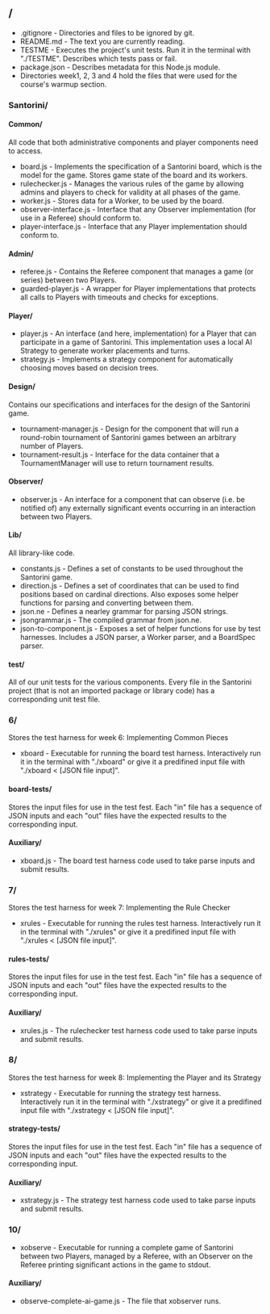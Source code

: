 ## /
* .gitignore - Directories and files to be ignored by git.
* README.md - The text you are currently reading.
* TESTME - Executes the project's unit tests. Run it in the terminal with "./TESTME". Describes which tests pass or fail.
* package.json - Describes metadata for this Node.js module.
* Directories week1, 2, 3 and 4 hold the files that were used for the course's warmup section.

### Santorini/

#### Common/
All code that both administrative components and player components need to access.

* board.js - Implements the specification of a Santorini board, which is the model for the game. Stores game state of the board and its workers.
* rulechecker.js - Manages the various rules of the game by allowing admins and players to check for validity at all phases of the game.
* worker.js - Stores data for a Worker, to be used by the board.
* observer-interface.js - Interface that any Observer implementation (for use in a Referee) should conform to.
* player-interface.js - Interface that any Player implementation should conform to.

#### Admin/
* referee.js - Contains the Referee component that manages a game (or series) between two Players.
* guarded-player.js - A wrapper for Player implementations that protects all calls to Players with timeouts and checks for exceptions.

#### Player/
* player.js - An interface (and here, implementation) for a Player that can 
participate in a game of Santorini. This implementation uses a local AI Strategy
to generate worker placements and turns.
* strategy.js - Implements a strategy component for automatically choosing moves based on decision trees.

#### Design/
Contains our specifications and interfaces for the design of the Santorini game.

* tournament-manager.js - Design for the component that will run a round-robin tournament of Santorini games between an arbitrary number of Players.
* tournament-result.js - Interface for the data container that a TournamentManager will use to return tournament results.

#### Observer/
* observer.js - An interface for a component that can observe (i.e. be notified
of) any externally significant events occurring in an interaction between two Players.


#### Lib/
All library-like code.

* constants.js - Defines a set of constants to be used throughout the Santorini game.
* direction.js - Defines a set of coordinates that can be used to find positions based 
on cardinal directions. Also exposes some helper functions for parsing and converting
 between them.
* json.ne - Defines a nearley grammar for parsing JSON strings.
* jsongrammar.js - The compiled grammar from json.ne.
* json-to-component.js - Exposes a set of helper functions for use by test harnesses.
 Includes a JSON parser, a Worker parser, and a BoardSpec parser.

#### test/
All of our unit tests for the various components. Every file in the Santorini project (that is not an imported package or library code) has a corresponding unit test file.

### 6/
Stores the test harness for week 6: Implementing Common Pieces

* xboard - Executable for running the board test harness. Interactively run it in the terminal with "./xboard" or give it a predifined input file with "./xboard < [JSON file input]". 

#### board-tests/
Stores the input files for use in the test fest. Each "in" file has a sequence of JSON inputs and each "out" files have the expected results to the corresponding input.

#### Auxiliary/
* xboard.js - The board test harness code used to take parse inputs and submit results.

### 7/
Stores the test harness for week 7: Implementing the Rule Checker

* xrules - Executable for running the rules test harness. Interactively run it in the terminal with "./xrules" or give it a predifined input file with "./xrules < [JSON file input]".

#### rules-tests/
Stores the input files for use in the test fest. Each "in" file has a sequence of JSON inputs and each "out" files have the expected results to the corresponding input.

#### Auxiliary/
* xrules.js - The rulechecker test harness code used to take parse inputs and submit results.

### 8/
Stores the test harness for week 8: Implementing the Player and its Strategy

* xstrategy - Executable for running the strategy test harness. Interactively run it in the terminal with "./xstrategy" or give it a predifined input file with "./xstrategy < [JSON file input]".

#### strategy-tests/
Stores the input files for use in the test fest. Each "in" file has a sequence of JSON inputs and each "out" files have the expected results to the corresponding input.

#### Auxiliary/
* xstrategy.js - The strategy test harness code used to take parse inputs and submit results.

### 10/

* xobserve - Executable for running a complete game of Santorini between two Players, managed by a Referee, with an Observer on the Referee printing significant actions in the game to stdout.

#### Auxiliary/
* observe-complete-ai-game.js - The file that xobserver runs.